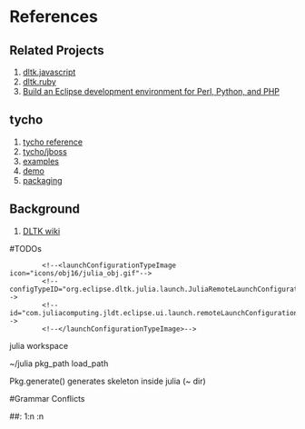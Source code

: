 # References

## Related Projects

1. [dltk.javascript](https://github.com/eclipse/dltk.javascript)
2. [dltk.ruby](https://github.com/eclipse/dltk.ruby)
3. [Build an Eclipse development environment for Perl, Python, and PHP](http://www.ibm.com/developerworks/opensource/tutorials/os-eclipse-octave/)

## tycho

1. [tycho reference](https://wiki.eclipse.org/Tycho/Target_Platform)
2. [tycho/jboss](https://github.com/jbosstools/jbosstools-maven-plugins)
3. [examples](https://github.com/bluezio/examples-eclipse-tycho)
4. [demo](https://github.com/jsievers/tycho-demo/tree/master/tychodemo.bundle)
5. [packaging](http://wiki.eclipse.org/Tycho/Packaging_Types#eclipse-plugin)


## Background

1. [DLTK wiki](https://wiki.eclipse.org/DLTK)

#TODOs

            <!--<launchConfigurationTypeImage icon="icons/obj16/julia_obj.gif"-->
            <!--configTypeID="org.eclipse.dltk.julia.launch.JuliaRemoteLaunchConfigurationType"-->
            <!--id="com.juliacomputing.jldt.eclipse.ui.launch.remoteLaunchConfigurationTypeImage">-->
            <!--</launchConfigurationTypeImage>-->


julia workspace

~/julia
pkg_path
load_path


Pkg.generate(<pkg name>)
generates skeleton inside julia (~ dir)

#Grammar Conflicts

##:
    1:n 
    :n
    
